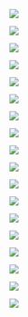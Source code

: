 ![](https://istic.uk/CryptOfForgottenSouls.webp)















![](https://istic.uk/DungeonOfDespairEntranceHall.webp)















![](https://istic.uk/GorakTheGrim.webp)















![](https://istic.uk/HallOfWhispers.webp)















![](https://istic.uk/MiraTheMalcontent.webp)















![](https://istic.uk/VarkasTheVile.webp)















![](https://istic.uk/badger.webp)















![](https://istic.uk/boar.webp)















![](https://istic.uk/brownRabbit.webp)















![](https://istic.uk/hedgehog.webp)















![](https://istic.uk/jay.webp)















![](https://istic.uk/lynx.webp)















![](https://istic.uk/otter.webp)















![](https://istic.uk/redDeerBuck.webp)















![](https://istic.uk/redFox.webp)















![](https://istic.uk/redSquirrel.webp)















![](https://istic.uk/robin.webp)















![](https://istic.uk/wolf.webp)















